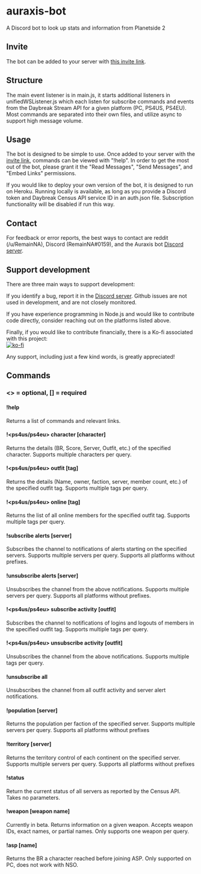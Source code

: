 # auraxis-bot

A Discord bot to look up stats and information from Planetside 2

## Invite

The bot can be added to your server with [this invite link](https://discordapp.com/oauth2/authorize?client_id=437756856774033408&scope=bot&permissions=19456).

## Structure

The main event listener is in main.js, it starts additional listeners in unifiedWSListener.js which each listen for subscribe commands and events from the Daybreak Stream API for a given platform (PC, PS4US, PS4EU).  Most commands are separated into their own files, and utilize async to support high message volume.

## Usage

The bot is designed to be simple to use.  Once added to your server with the [invite link](https://discordapp.com/oauth2/authorize?client_id=437756856774033408&scope=bot&permissions=19456), commands can be viewed with "!help".  In order to get the most out of the bot, please grant it the "Read Messages", "Send Messages", and "Embed Links" permissions.

If you would like to deploy your own version of the bot, it is designed to run on Heroku.  Running locally is available, as long as you provide a Discord token and Daybreak Census API service ID in an auth.json file.  Subscription functionality will be disabled if run this way.

## Contact

For feedback or error reports, the best ways to contact are reddit (/u/RemainNA), Discord (RemainNA#0159), and the Auraxis bot [Discord server](https://discord.gg/Kf5P6Ut).

## Support development

There are three main ways to support development:

If you identify a bug, report it in the [Discord server](https://discord.gg/Kf5P6Ut).  Github issues are not used in development, and are not closely monitored.

If you have experience programming in Node.js and would like to contribute code directly, consider reaching out on the platforms listed above.

Finally, if you would like to contribute financially, there is a Ko-fi associated with this project:  
[![ko-fi](https://www.ko-fi.com/img/githubbutton_sm.svg)](https://ko-fi.com/E1E61FBIV)

Any support, including just a few kind words, is greatly appreciated!

## Commands

### <> = optional, [] = required

#### !help

Returns a list of commands and relevant links.

#### !<ps4us/ps4eu> character [character]

Returns the details (BR, Score, Server, Outfit, etc.) of the specified character.  Supports multiple characters per query.

#### !<ps4us/ps4eu> outfit [tag]

Returns the details (Name, owner, faction, server, member count, etc.) of the specified outfit tag.  Supports multiple tags per query.

#### !<ps4us/ps4eu> online [tag]

Returns the list of all online members for the specified outfit tag.  Supports multiple tags per query.

#### !subscribe alerts [server]

Subscribes the channel to notifications of alerts starting on the specified servers.  Supports multiple servers per query.  Supports all platforms without prefixes.

#### !unsubscribe alerts [server]

Unsubscribes the channel from the above notifications.  Supports multiple servers per query.  Supports all platforms without prefixes.

#### !<ps4us/ps4eu> subscribe activity [outfit]

Subscribes the channel to notifications of logins and logouts of members in the specified outfit tag.  Supports multiple tags per query.

#### !<ps4us/ps4eu> unsubscribe activity [outfit]

Unsubscribes the channel from the above notifications.  Supports multiple tags per query.

#### !unsubscribe all

Unsubscribes the channel from all outfit activity and server alert notifications.

#### !population [server]

Returns the population per faction of the specified server.  Supports multiple servers per query.  Supports all platforms without prefixes

#### !territory [server]

Returns the territory control of each continent on the specified server.  Supports multiple servers per query.  Supports all platforms without prefixes

#### !status

Return the current status of all servers as reported by the Census API.  Takes no parameters.

#### !weapon [weapon name]

Currently in beta.  Returns information on a given weapon.  Accepts weapon IDs, exact names, or partial names.  Only supports one weapon per query.

#### !asp [name]

Returns the BR a character reached before joining ASP.  Only supported on PC, does not work with NSO.

